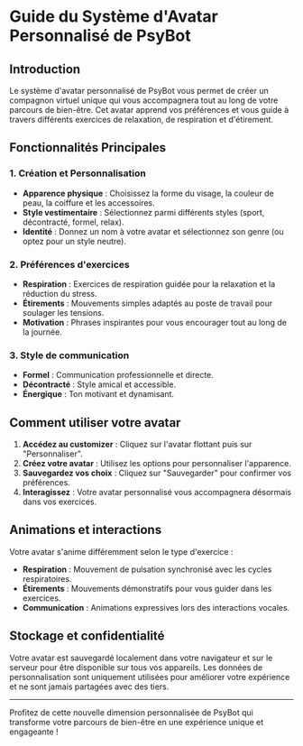# Guide du Système d'Avatar Personnalisé de PsyBot

## Introduction

Le système d'avatar personnalisé de PsyBot vous permet de créer un compagnon virtuel unique qui vous accompagnera tout au long de votre parcours de bien-être. Cet avatar apprend vos préférences et vous guide à travers différents exercices de relaxation, de respiration et d'étirement.

## Fonctionnalités Principales

### 1. Création et Personnalisation

- **Apparence physique** : Choisissez la forme du visage, la couleur de peau, la coiffure et les accessoires.
- **Style vestimentaire** : Sélectionnez parmi différents styles (sport, décontracté, formel, relax).
- **Identité** : Donnez un nom à votre avatar et sélectionnez son genre (ou optez pour un style neutre).

### 2. Préférences d'exercices

- **Respiration** : Exercices de respiration guidée pour la relaxation et la réduction du stress.
- **Étirements** : Mouvements simples adaptés au poste de travail pour soulager les tensions.
- **Motivation** : Phrases inspirantes pour vous encourager tout au long de la journée.

### 3. Style de communication

- **Formel** : Communication professionnelle et directe.
- **Décontracté** : Style amical et accessible.
- **Énergique** : Ton motivant et dynamisant.

## Comment utiliser votre avatar

1. **Accédez au customizer** : Cliquez sur l'avatar flottant puis sur "Personnaliser".
2. **Créez votre avatar** : Utilisez les options pour personnaliser l'apparence.
3. **Sauvegardez vos choix** : Cliquez sur "Sauvegarder" pour confirmer vos préférences.
4. **Interagissez** : Votre avatar personnalisé vous accompagnera désormais dans vos exercices.

## Animations et interactions

Votre avatar s'anime différemment selon le type d'exercice :

- **Respiration** : Mouvement de pulsation synchronisé avec les cycles respiratoires.
- **Étirements** : Mouvements démonstratifs pour vous guider dans les exercices.
- **Communication** : Animations expressives lors des interactions vocales.

## Stockage et confidentialité

Votre avatar est sauvegardé localement dans votre navigateur et sur le serveur pour être disponible sur tous vos appareils. Les données de personnalisation sont uniquement utilisées pour améliorer votre expérience et ne sont jamais partagées avec des tiers.

---

Profitez de cette nouvelle dimension personnalisée de PsyBot qui transforme votre parcours de bien-être en une expérience unique et engageante !
